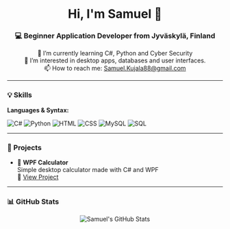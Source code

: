 <h1 align="center">Hi, I'm Samuel 👋</h1>
<h3 align="center">💻 Beginner Application Developer from Jyväskylä, Finland</h3>

<p align="center">
  🌱 I’m currently learning C#, Python and Cyber Security<br/>
  🎯 I’m interested in desktop apps, databases and user interfaces.<br/>
  📫 How to reach me: <a href="mailto:Samuel.Kujala88@gmail.com">Samuel.Kujala88@gmail.com</a>
</p>

---

### 💡 Skills

**Languages & Syntax:**

![C#](https://img.shields.io/badge/C%23-239120.svg?style=for-the-badge&logo=c-sharp&logoColor=white)
![Python](https://img.shields.io/badge/Python-3776AB.svg?style=for-the-badge&logo=python&logoColor=white)
![HTML](https://img.shields.io/badge/HTML5-E34F26.svg?style=for-the-badge&logo=html5&logoColor=white)
![CSS](https://img.shields.io/badge/CSS3-1572B6.svg?style=for-the-badge&logo=css3&logoColor=white)
![MySQL](https://img.shields.io/badge/MySQL-4479A1.svg?style=for-the-badge&logo=mysql&logoColor=white)
![SQL](https://img.shields.io/badge/SQL-025E8C.svg?style=for-the-badge&logo=postgresql&logoColor=white)


---

### 🔧 Projects

- 🧮 **WPF Calculator**  
  Simple desktop calculator made with C# and WPF  
  🔗 [View Project](https://github.com/SamuelKujala/Laskin/tree/main)

<!-- Lisää uusia projekteja näin:
- 📘 **Project Name**  
  Lyhyt kuvaus projektista  
  🔗 [View Project](linkki)
-->

---

### 📊 GitHub Stats
<p align="center">
  <img src="https://github-readme-stats.vercel.app/api?username=SamuelKujala&show_icons=true&theme=radical" alt="Samuel's GitHub Stats" />
</p>
